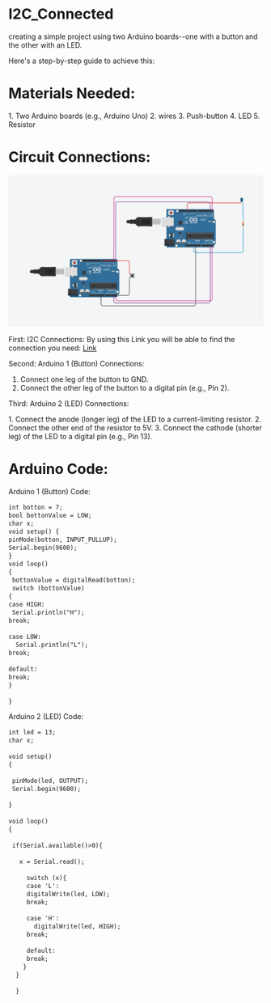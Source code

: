 # I2C_Connected
creating a simple project using two  Arduino boards--one with a button and the other with an LED.


Here's a step-by-step guide to achieve this:

# Materials Needed:

1.﻿﻿﻿ Two Arduino boards (e.g., Arduino Uno)
2. wires
3. Push-button 
4. LED
5. Resistor 
   
# Circuit Connections: 

  ![circle](Circle.png)

First: I2C Connections:
  By using this Link you will be able to find the connection you need:
    [Link](https://www.tinkercad.com/things/dPemnou0diO-serial-communication-between-two-arduino)
    
Second: Arduino 1 (Button) Connections:

1. ﻿﻿Connect one leg of the button to GND.
2. ﻿﻿Connect the other leg of the button to a digital pin (e.g., Pin 2).

Third: Arduino 2 (LED) Connections:

1.﻿﻿ Connect the anode (longer leg) of the LED to a current-limiting resistor.
2. ﻿﻿Connect the other end of the resistor to 5V.
3. ﻿﻿Connect the cathode (shorter leg) of the LED to a digital pin (e.g., Pin 13).


# Arduino Code:

Arduino 1 (Button) Code:

   
    int botton = 7;
    bool bottonValue = LOW;
    char x;
    void setup() {
    pinMode(botton, INPUT_PULLUP);
    Serial.begin(9600);
    }
    void loop() 
    {
     bottonValue = digitalRead(botton);
     switch (bottonValue)
    {
    case HIGH:
     Serial.println("H");
    break;

    case LOW:
      Serial.println("L");
    break;

    default:
    break; 
    }

    }  
    

Arduino 2 (LED) Code:


    int led = 13;
    char x;

    void setup() 
    {
  
     pinMode(led, OUTPUT);
     Serial.begin(9600); 
  
    }

    void loop() 
    {

     if(Serial.available()>0){
   
       x = Serial.read();

         switch (x){
         case 'L':
         digitalWrite(led, LOW);
         break;
    
         case 'H':
           digitalWrite(led, HIGH);
         break;

         default:
         break; 
        }
      }

      }
